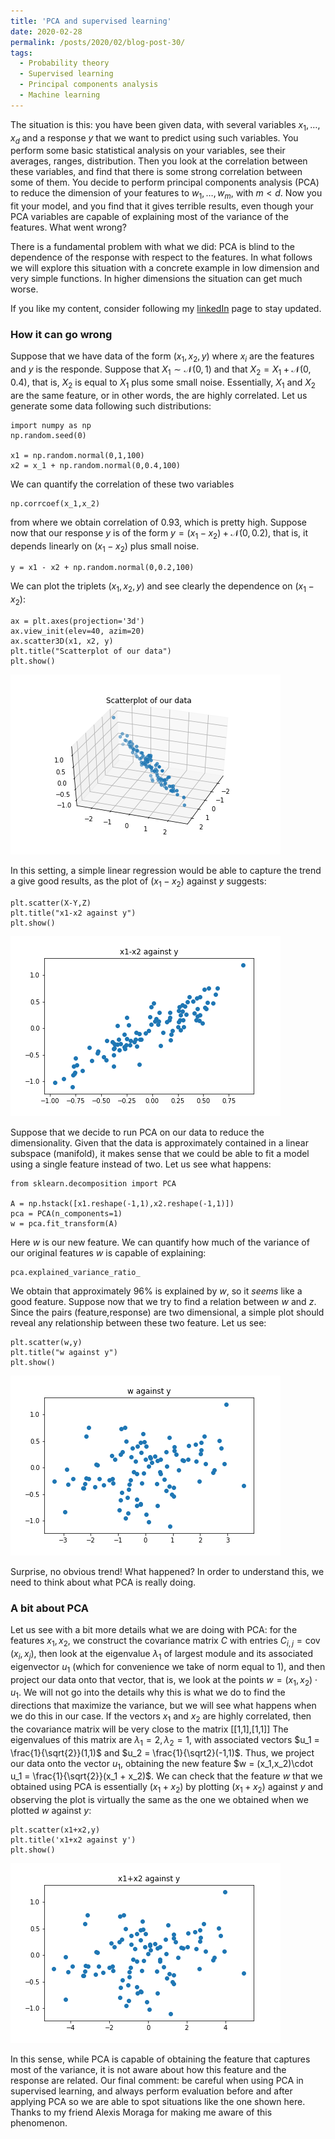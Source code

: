 ```yaml
---
title: 'PCA and supervised learning'
date: 2020-02-28
permalink: /posts/2020/02/blog-post-30/
tags:
  - Probability theory
  - Supervised learning
  - Principal components analysis
  - Machine learning
---
```


The situation is this: you have been given data, with several variables $x_1,\dots,x_d$ and a response $y$ that we want to predict using such variables. You perform some basic statistical analysis on your variables, see their averages, ranges, distribution. Then you look at the correlation between these variables, and find that there is some strong correlation between some of them. You decide to perform principal components analysis (PCA) to reduce the dimension of your features to $w_1,\dots,w_m$, with $m < d$. Now you fit your model, and you find that it gives terrible results, even though your PCA variables are capable of explaining most of the variance of the features. What went wrong?

There is a fundamental problem with what we did: PCA is blind to the dependence of the response with respect to the features. In what follows we will explore this situation with a concrete example in low dimension and very simple functions. In higher dimensions the situation can get much worse.

If you like my content, consider following my [linkedIn](https://www.linkedin.com/in/felperez/) page to stay updated.

### How it can go wrong

Suppose that we have data of the form $(x_1,x_2,y)$ where $x_i$ are the features and $y$ is the responde. Suppose that $X_1 \sim \mathcal{N}(0,1)$ and that $X_2 = X_1 + \mathcal{N}(0,0.4)$, that is, $X_2$ is equal to $X_1$ plus some small noise. Essentially, $X_1$ and $X_2$ are the same feature, or in other words, the are highly correlated. Let us generate some data following such distributions:

```
import numpy as np
np.random.seed(0)

x1 = np.random.normal(0,1,100)
x2 = x_1 + np.random.normal(0,0.4,100)
```

We can quantify the correlation of these two variables

```
np.corrcoef(x_1,x_2)
```

from where we obtain correlation of $0.93$, which is pretty high. Suppose now that our response $y$ is of the form $y =  (x_1-x_2) + \mathcal{N}(0,0.2)$, that is, it depends linearly on $(x_1-x_2)$ plus small noise. 

```
y = x1 - x2 + np.random.normal(0,0.2,100)
```

We can plot the triplets $(x_1,x_2,y)$ and see clearly the dependence on $(x_1-x_2)$:

```
ax = plt.axes(projection='3d')
ax.view_init(elev=40, azim=20)
ax.scatter3D(x1, x2, y)
plt.title("Scatterplot of our data")
plt.show()
```

![3d scatterplot](/files/corrscatter.png)

In this setting, a simple linear regression would be able to capture the trend a give good results, as the plot of $(x_1-x_2)$ against $y$ suggests:

```
plt.scatter(X-Y,Z)
plt.title("x1-x2 against y")
plt.show()
```

![Difference](/files/difference.png)


Suppose that we decide to run PCA on our data to reduce the dimensionality. Given that the data is approximately contained in a linear subspace (manifold), it makes sense that we could be able to fit a model using a single feature instead of two. Let us see what happens:

```
from sklearn.decomposition import PCA

A = np.hstack([x1.reshape(-1,1),x2.reshape(-1,1)])
pca = PCA(n_components=1)
w = pca.fit_transform(A)
```

Here $w$ is our new feature. We can quantify how much of the variance of our original features $w$ is capable of explaining:

```
pca.explained_variance_ratio_
```

We obtain that approximately $96\%$ is explained by $w$, so it *seems* like a good feature. Suppose now that we try to find a relation between $w$ and $z$. Since the pairs (feature,response) are two dimensional, a simple plot should reveal any relationship between these two feature. Let us see:

```
plt.scatter(w,y)
plt.title("w against y")
plt.show()
```

![PCA feature](/files/pcafeature.png)

Surprise, no obvious trend! What happened? In order to understand this, we need to think about what PCA is really doing. 

### A bit about PCA

Let us see with a bit more details what we are doing with PCA: for the features $x_1,x_2$, we construct the covariance matrix $C$ with entries $C_{i,j} = \operatorname{cov}(x_i,x_j)$, then look at the eigenvalue $\lambda_1$ of largest module and its associated eigenvector $u_1$ (which for convenience we take of norm equal to 1), and then project our data onto that vector, that is, we look at the points $w = (x_1,x_2)\cdot u_1$. We will not go into the details why this is what we do to find the directions that maximize the variance, but we will see what happens when we do this in our case. If the vectors $x_1$ and $x_2$ are highly correlated, then the covariance matrix will be very close to the matrix [[1,1],[1,1]] The eigenvalues of this matrix are $\lambda_1=2, \lambda_2=1$, with associated vectors $u_1 = \frac{1}{\sqrt{2}}(1,1)$ and $u_2 = \frac{1}{\sqrt2}(-1,1)$. Thus, we project our data onto the vector $u_1$, obtaining the new feature $w = (x_1,x_2)\cdot u_1 = \frac{1}{\sqrt{2}}(x_1 + x_2)$. We can check that the feature $w$ that we obtained using PCA is essentially $(x_1+x_2)$ by plotting $(x_1+x_2)$ against $y$ and observing the plot is virtually the same as the one we obtained when we plotted $w$ against $y$:

```
plt.scatter(x1+x2,y)
plt.title('x1+x2 against y')
plt.show()
```

![PCA feature](/files/sumfeature.png)

In this sense, while PCA is capable of obtaining the feature that captures most of the variance, it is not aware about how this feature and the response are related. Our final comment: be careful when using PCA in supervised learning, and always perform evaluation before and after applying PCA so we are able to spot situations like the one shown here. Thanks to my friend Alexis Moraga for making me aware of this phenomenon.